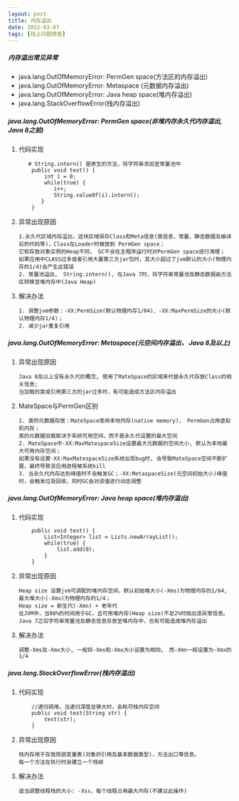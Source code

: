 ```yaml
---
layout: post
title: 内存溢出
date: 2022-03-07
tags: [线上问题排查]
---
```


##### 内存溢出常见异常
- java.lang.OutOfMemoryError: PermGen space(方法区的内存溢出)
- java.lang.OutOfMemoryError: Metaspace (元数据内存溢出)
- java.lang.OutOfMemoryError: Java heap space(堆内存溢出)
- java.lang.StackOverflowError(栈内存溢出)

##### java.lang.OutOfMemoryError: PermGen space(非堆内存永久代内存溢出, Java 8之前)
1. 代码实现
    ```$xslt
       # String.intern() 是原生的方法，将字符串添加至常量池中
        public void test() {
            int i = 0;
            while(true) {
               i++;
               String.valueOf(i).intern(); 
           }
        }
    ```
2. 异常出现原因
    ```$xslt
    1.永久代区域内存溢出，这块区域保存Class和Meta信息(类信息，常量、静态数据及编译后的代码等)，Class在Loader时被放到 PermGen space；
    它和存放对象实例的Heap不同， GC不会在主程序运行时对PermGen space进行清理；
    如果应用中CLASS过多或者引用大量第三方jar包时，其大小超过了jvm默认的大小(物理内存的1/4)会产生此错误
    2. 常量池溢出， String.intern(), 在Java 7时，将字符串常量池及静态数据由方法区转移至堆内存中(Java Heap)
    ```
3. 解决办法
    ```$xslt
    1. 调整jvm参数：-XX:PermSize(默认物理内存1/64)、-XX:MaxPermSize的大小(默认物理内存1/4)；
    2. 减少jar重复引用
    ```
   
##### java.lang.OutOfMemoryError: Metaspace(元空间内存溢出， Java 8及以上)
1. 异常出现原因
    ```$xslt
    Java 8及以上没有永久代的概念, 使用了MateSpace的区域来代替永久代存放Class的相关信息;
    当加载的类或引用第三方的jar过多时，有可能造成方法区内存溢出
    ```
2. MateSpace与PermGen区别
    ```$xslt
    1. 类的元数据存放：MateSpace使用本地内存(native memory)， PermGen占用虚拟机内存；
    类的元数据加载取决于系统可用空间，而不是永久代设置的最大空间
    2. MateSpace中-XX:MaxMatespaceSize设置最大元数据的空间大小, 默认为本地最大可用内存空间；
    如果没有设置-XX:MaxMatespaceSize系统出现bug时, 会导致MateSpace空间不断扩展，最终导致该应用进程被系统kill
    3. 当永久代内存达到峰值时不会触发GC；-XX:MetaspaceSize(元空间初始大小)峰值时，会触发垃圾回收，同时GC会对该值进行动态调整
    ```

##### java.lang.OutOfMemoryError: Java heap space(堆内存溢出)
1. 代码实现
    ```$xslt
        public void test() {
            List<Integer> list = Lists.newArrayList();
            while(true) {
                list.add(0);
            }
        }
    ```
2. 异常出现原因
    ```$xslt
    Heap size 设置jvm可调配的堆内存空间，默认初始堆大小(-Xms)为物理内存的1/64, 最大堆大小(-Xmx)为物理内存的1/4；
    Heap size = 新生代(-Xmn) + 老年代
    在JVM中，当98%的时间用于GC，且可用堆内存(Heap size)不足2%时抛出该异常信息。
    Java 7之后字符串常量池及静态信息存放至堆内存中，也有可能造成堆内存溢出
    ```
3. 解决办法
    ```$xslt
    调整-Xms及-Xmx大小, 一般将-Xms和-Xmx大小设置为相同， 而-Xmn一般设置为-Xmx的1/4
    ```
   
##### java.lang.StackOverflowError(栈内存溢出)
1. 代码实现
    ```$xslt
        //递归调用，当递归深度足够大时，会耗尽栈内存空间
        public void test(String str) {
            test(str);
        }
    ```
2. 异常出现原因
    ```$xslt
    栈内存用于存放局部变量表(对象的引用及基本数据类型)，方法出口等信息。
    每一个方法在执行时会建立一个栈帧
    ```
3. 解决办法
    ```$xslt
    适当调整线程栈的大小: -Xss，每个线程占用最大内存(不建议此操作)
    ```
   
   
   

   
